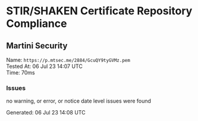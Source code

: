 # STIR/SHAKEN Certificate Repository Compliance

## Martini Security

Name: `https://p.mtsec.me/2884/GcuQY9tyGVMz.pem`\
Tested At: 06 Jul 23 14:07 UTC\
Time: 70ms

### Issues

no warning, or error, or notice date level issues were found

Generated: 06 Jul 23 14:08 UTC
